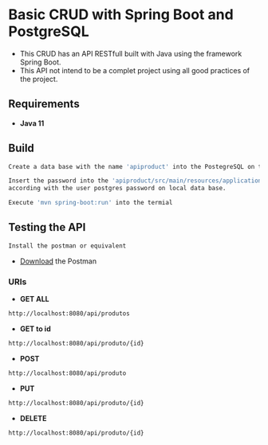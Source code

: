 Basic CRUD with Spring Boot and PostgreSQL
==========================================

* This CRUD has an API RESTfull built with Java using the framework Spring Boot.
* This API not intend to be a complet project using all good practices of the project.

## Requirements

* **Java 11**

## Build

```bash
Create a data base with the name 'apiproduct' into the PostegreSQL on the user postgres.
```

```bash
Insert the password into the 'apiproduct/src/main/resources/application.properties' 
according with the user postgres password on local data base.
```

```bash
Execute 'mvn spring-boot:run' into the termial
```

## Testing the API

```bash
Install the postman or equivalent
```
* [Download](https://www.postman.com/downloads/) the Postman

### URIs

* **GET ALL**

```bash
http://localhost:8080/api/produtos
```

* **GET to id**

```bash
http://localhost:8080/api/produto/{id}
```

* **POST**

```bash
http://localhost:8080/api/produto
```

* **PUT**

```bash
http://localhost:8080/api/produto/{id}
```

* **DELETE**

```bash
http://localhost:8080/api/produto/{id}
```
